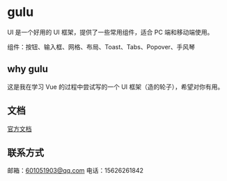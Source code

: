 # gulu

UI 是一个好用的 UI 框架，提供了一些常用组件，适合 PC 端和移动端使用。

组件：按钮、输入框、网格、布局、Toast、Tabs、Popover、手风琴

## why gulu

这是我在学习 Vue 的过程中尝试写的一个 UI 框架（造的轮子），希望对你有用。

## 文档

[官方文档](https://cgxgg.github.io/gulu-demo/)

## 联系方式

邮箱：601051903@qq.com
电话：15626261842
